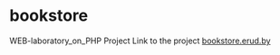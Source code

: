 # bookstore
WEB-laboratory_on_PHP Project
Link to the project <a href="http://bookstore.erud.by/">bookstore.erud.by</a>
